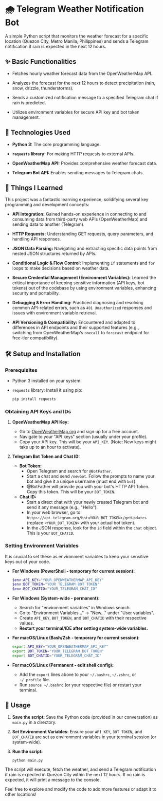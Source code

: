 # 🌧️ Telegram Weather Notification Bot

A simple Python script that monitors the weather forecast for a specific location (Quezon City, Metro Manila, Philippines) and sends a Telegram notification if rain is expected in the next 12 hours.

## ✨ Basic Functionalities

* Fetches hourly weather forecast data from the OpenWeatherMap API.

* Analyzes the forecast for the next 12 hours to detect precipitation (rain, snow, drizzle, thunderstorms).

* Sends a customized notification message to a specified Telegram chat if rain is predicted.

* Utilizes environment variables for secure API key and bot token management.

## 🚀 Technologies Used

* **Python 3:** The core programming language.

* **`requests` library:** For making HTTP requests to external APIs.

* **OpenWeatherMap API:** Provides comprehensive weather forecast data.

* **Telegram Bot API:** Enables sending messages to Telegram chats.

## 🧠 Things I Learned

This project was a fantastic learning experience, solidifying several key programming and development concepts:

* **API Integration:** Gained hands-on experience in connecting to and consuming data from third-party web APIs (OpenWeatherMap) and sending data to another (Telegram).

* **HTTP Requests:** Understanding GET requests, query parameters, and handling API responses.

* **JSON Data Parsing:** Navigating and extracting specific data points from nested JSON structures returned by APIs.

* **Conditional Logic & Flow Control:** Implementing `if` statements and `for` loops to make decisions based on weather data.

* **Secure Credential Management (Environment Variables):** Learned the critical importance of keeping sensitive information (API keys, bot tokens) out of the codebase by using environment variables, enhancing security and portability.

* **Debugging & Error Handling:** Practiced diagnosing and resolving common API-related errors, such as `401 Unauthorized` responses and issues with environment variable retrieval.

* **API Versioning & Compatibility:** Encountered and adapted to differences in API endpoints and their supported features (e.g., switching from OpenWeatherMap's `onecall` to `forecast` endpoint for free-tier compatibility).

## 🛠️ Setup and Installation

### Prerequisites

* Python 3 installed on your system.

* `requests` library: Install it using pip:

    ```bash
    pip install requests
    ```

### Obtaining API Keys and IDs

1.  **OpenWeatherMap API Key:**
    * Go to [OpenWeatherMap.org](https://openweathermap.org/) and sign up for a free account.
    * Navigate to your "API keys" section (usually under your profile).
    * Copy your API key. This will be your `API_KEY`. (Note: New keys might take up to an hour to activate).

2.  **Telegram Bot Token and Chat ID:**
    * **Bot Token:**
        * Open Telegram and search for `@BotFather`.
        * Start a chat and send `/newbot`. Follow the prompts to name your bot and give it a unique username (must end with `bot`).
        * @BotFather will provide you with your bot's HTTP API Token. Copy this token. This will be your `BOT_TOKEN`.
    * **Chat ID:**
        * Start a direct chat with your newly created Telegram bot and send it any message (e.g., "Hello").
        * In your web browser, go to: `https://api.telegram.org/bot<YOUR_BOT_TOKEN>/getUpdates` (replace `<YOUR_BOT_TOKEN>` with your actual bot token).
        * In the JSON response, look for the `id` field within the `chat` object. This is your `BOT_CHATID`.

### Setting Environment Variables

It is crucial to set these as environment variables to keep your sensitive keys out of your code.

* **For Windows (PowerShell - temporary for current session):**

    ```powershell
    $env:API_KEY="YOUR_OPENWEATHERMAP_API_KEY"
    $env:BOT_TOKEN="YOUR_TELEGRAM_BOT_TOKEN"
    $env:BOT_CHATID="YOUR_TELEGRAM_CHAT_ID"
    ```

* **For Windows (System-wide - permanent):**
    * Search for "environment variables" in Windows search.
    * Go to "Environment Variables..." -> "New..." under "User variables".
    * Create `API_KEY`, `BOT_TOKEN`, and `BOT_CHATID` with their respective values.
    * **Restart your terminal/IDE after setting system-wide variables.**

* **For macOS/Linux (Bash/Zsh - temporary for current session):**

    ```bash
    export API_KEY="YOUR_OPENWEATHERMAP_API_KEY"
    export BOT_TOKEN="YOUR_TELEGRAM_BOT_TOKEN"
    export BOT_CHATID="YOUR_TELEGRAM_CHAT_ID"
    ```

* **For macOS/Linux (Permanent - edit shell config):**
    * Add the `export` lines above to your `~/.bashrc`, `~/.zshrc`, or `~/.profile` file.
    * Run `source ~/.bashrc` (or your respective file) or restart your terminal.

## 🚀 Usage

1.  **Save the script:** Save the Python code (provided in our conversation) as `main.py` in a directory.

2.  **Set Environment Variables:** Ensure your `API_KEY`, `BOT_TOKEN`, and `BOT_CHATID` are set as environment variables in your terminal session (or system-wide).

3.  **Run the script:**

    ```bash
    python main.py
    ```

The script will execute, fetch the weather, and send a Telegram notification if rain is expected in Quezon City within the next 12 hours. If no rain is expected, it will print a message to the console.

Feel free to explore and modify the code to add more features or adapt it to other locations!
